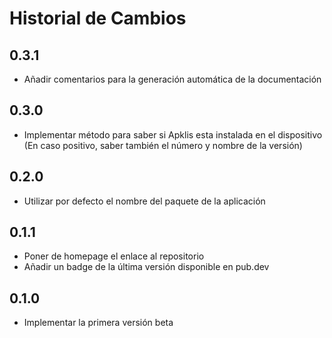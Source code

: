 # Historial de Cambios

## 0.3.1

* Añadir comentarios para la generación automática de la documentación

## 0.3.0

* Implementar método para saber si Apklis esta instalada en el dispositivo (En caso positivo, saber también el número y nombre de la versión)

## 0.2.0

* Utilizar por defecto el nombre del paquete de la aplicación

## 0.1.1

* Poner de homepage el enlace al repositorio
* Añadir un badge de la última versión disponible en pub.dev 

## 0.1.0

* Implementar la primera versión beta
